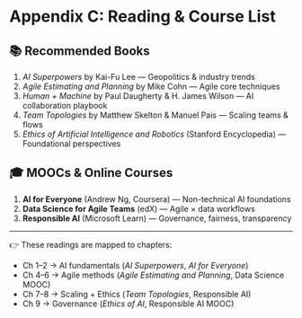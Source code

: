 # Appendix C: Reading & Course List

## 📚 Recommended Books
1. *AI Superpowers* by Kai-Fu Lee — Geopolitics & industry trends
2. *Agile Estimating and Planning* by Mike Cohn — Agile core techniques
3. *Human + Machine* by Paul Daugherty & H. James Wilson — AI collaboration playbook
4. *Team Topologies* by Matthew Skelton & Manuel Pais — Scaling teams & flows
5. *Ethics of Artificial Intelligence and Robotics* (Stanford Encyclopedia) — Foundational perspectives

## 🎓 MOOCs & Online Courses
1. **AI for Everyone** (Andrew Ng, Coursera) — Non-technical AI foundations
2. **Data Science for Agile Teams** (edX) — Agile × data workflows
3. **Responsible AI** (Microsoft Learn) — Governance, fairness, transparency

---
👉 These readings are mapped to chapters:
- Ch 1–2 → AI fundamentals (*AI Superpowers*, *AI for Everyone*)
- Ch 4–6 → Agile methods (*Agile Estimating and Planning*, Data Science MOOC)
- Ch 7–8 → Scaling + Ethics (*Team Topologies*, Responsible AI)
- Ch 9 → Governance (*Ethics of AI*, Responsible AI MOOC)
